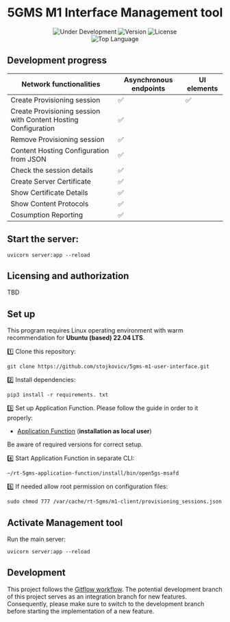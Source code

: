 <h1 align="center">5GMS M1 Interface Management tool</h1>
<p align="center">
  <img src="https://img.shields.io/badge/Status-Under_Development-yellow" alt="Under Development">
  <img src="https://img.shields.io/github/v/tag/5G-MAG/rt-5gms-application-function?label=version" alt="Version">
  <img src="https://img.shields.io/badge/License-5G--MAG%20Public%20License%20(v1.0)-blue" alt="License">
  <br>
  <img src="https://img.shields.io/github/languages/top/5G-MAG/rt-5gms-m1-management-ui" alt="Top Language">


## Development progress  
| Network functionalities                 | Asynchronous endpoints | UI elements |
| ------------------------------------- | --------- | -- |
| Create Provisioning session           | ✅        | ✅ |
| Create Provisioning session with Content Hosting Configuration  | ✅        |    |
| Remove Provisioning session           | ✅        |    |
| Content Hosting Configuration from JSON                         | ✅        |    |
| Check the session details             | ✅        |    |
| Create Server Certificate             | ✅        |    |
| Show Certificate Details              | ✅        |    |
| Show Content Protocols                | ✅        |    |
| Cosumption Reporting                  | ✅        |    |

## Start the server:
```
uvicorn server:app --reload
```

## Licensing and authorization
TBD

## Set up
This program requires Linux operating environment with warm recommendation for **Ubuntu (based) 22.04 LTS**.

1️⃣ Clone this repository:

```
git clone https://github.com/stojkovicv/5gms-m1-user-interface.git
```
2️⃣ Install dependencies:

```
pip3 install -r requirements. txt
```

3️⃣ Set up Application Function. Please follow the guide in order to it properly:
- [Application Function](https://github.com/5G-MAG/rt-5gms-application-function/wiki/Testing-as-a-Local-User) (**installation as local user**)

Be aware of required versions for correct setup.

4️⃣ Start Application Function in separate CLI:

```
~/rt-5gms-application-function/install/bin/open5gs-msafd
```

5️⃣ If needed allow root permission on configuration files:

```
sudo chmod 777 /var/cache/rt-5gms/m1-client/provisioning_sessions.json
```
 
## Activate Management tool

Run the main server:

```
uvicorn server:app --reload
```

## Development
This project follows the [Gitflow workflow](https://www.atlassian.com/git/tutorials/comparing-workflows/gitflow-workflow). The potential development branch of this project serves as an integration branch for new features. Consequently, please make sure to switch to the development branch before starting the implementation of a new feature.
